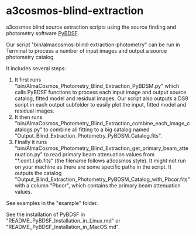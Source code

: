 # a3cosmos-blind-extraction

a3cosmos blind source extraction scripts using the source finding and photometry software [PyBDSF](https://github.com/lofar-astron/PyBDSF).

Our script "bin/almacosmos-blind-extraction-photometry" can be run in Terminal to process a number of input images and output a source photometry catalog. 

It includes several steps: 
1. It first runs "bin/AlmaCosmos_Photometry_Blind_Extraction_PyBDSM.py" which calls PyBDSF functions to process each input image and output source catalog, fitted model and residual images. Our script also outputs a DS9 script in each output subfolder to easily plot the input, fitted model and residual images. 
2. It then runs "bin/AlmaCosmos_Photometry_Blind_Extraction_combine_each_image_catalogs.py" to combine all fitting to a big catalog named "Output_Blind_Extraction_Photometry_PyBDSM_Catalog.fits".
3. Finally it runs "bin/AlmaCosmos_Photometry_Blind_Extraction_get_primary_beam_attenuation.py" to read primary beam attenuation values from "*.cont.I.pb.fits" (the filename follows a3cosmos style). It might not run on your machine as there are some specific paths in the script. It outputs the catalog "Output_Blind_Extraction_Photometry_PyBDSM_Catalog_with_Pbcor.fits" with a column "Pbcor", which contains the primary beam attenuation values. 

See examples in the "example" folder.

See the installation of PyBDSF in "README_PyBDSF_Installation_in_Linux.md" or "README_PyBDSF_Installation_in_MacOS.md".  







